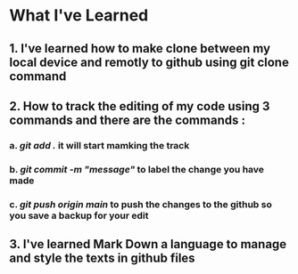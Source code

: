 # **What I've Learned**


## 1. I've learned how to make clone between my local device and remotly to github using git clone command

## 2. How  to track the editing of my code using 3 commands and there are the commands :
### a. *git add .* it will start mamking the track
### b. *git commit -m "message"* to label the change you have made
### c. *git push origin main* to push the changes to the github so you save a backup for your edit

## 3. I've learned Mark Down a language to manage and style the texts in github files